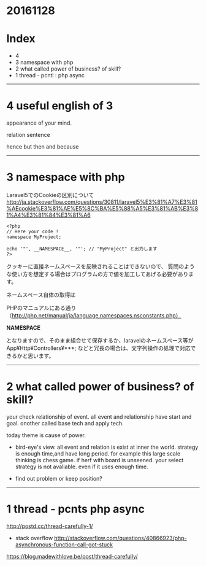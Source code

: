 # 20161128

# Index
- 4 
- 3 namespace with php
- 2 what called power of business? of skill?
- 1 thread - pcntl : php async



---------------------------------

# 4 useful english of 3

appearance of your mind.


relation sentence

hence
but
then
and
because








---------------------------------

# 3 namespace with php

Laravel5でのCookieの区別について
http://ja.stackoverflow.com/questions/30811/laravel5%E3%81%A7%E3%81%AEcookie%E3%81%AE%E5%8C%BA%E5%88%A5%E3%81%AB%E3%81%A4%E3%81%84%E3%81%A6

```
<?php
// Here your code !
namespace MyProject;

echo '"', __NAMESPACE__, '"'; // "MyProject" と出力します
?>
```


クッキーに直接ネームスペースを反映されることはできないので、
質問のような使い方を想定する場合はプログラムの方で値を加工してあげる必要があります。

ネームスペース自体の取得は

PHPのマニュアルにある通り（http://php.net/manual/ja/language.namespaces.nsconstants.php）

__NAMESPACE__

となりますので、そのまま組合せて保存するか、laravelのネームスペース等が
App¥Http¥Controllers¥***;
などと冗長の場合は、文字列操作の処理で対応できるかと思います。



---------------------------
# 2 what called power of business? of skill?

your check relationship of event.
all event and relationship have start and goal.
onother called base tech and apply tech.

today theme is cause of power.

- bird-eye's view. all event and relation is exist at inner the world.
strategy is enough time,and have long period.
for example this large scale thinking is chess game.
if herf with board is unseened. 
your select strategy is not avaliable. even if it uses enough time.

- find out problem or keep position?






---------------------------
# 1 thread - pcnts php async 

http://postd.cc/thread-carefully-1/


- stack overflow
http://stackoverflow.com/questions/40866923/php-asynchronous-function-call-got-stuck




https://blog.madewithlove.be/post/thread-carefully/





